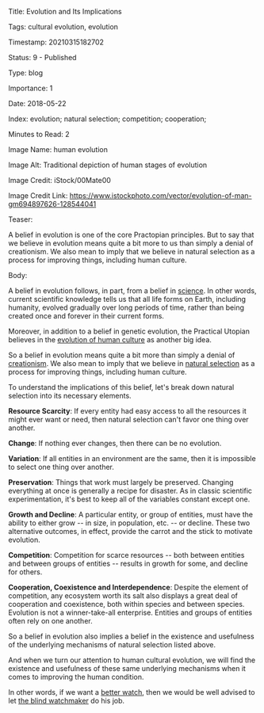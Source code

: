 Title:  Evolution and Its Implications

Tags:   cultural evolution, evolution

Timestamp: 20210315182702

Status: 9 - Published

Type:   blog

Importance: 1

Date:   2018-05-22

Index:  evolution; natural selection; competition; cooperation; 

Minutes to Read: 2

Image Name: human evolution

Image Alt: Traditional depiction of human stages of evolution

Image Credit: iStock/00Mate00

Image Credit Link: https://www.istockphoto.com/vector/evolution-of-man-gm694897626-128544041

Teaser: 

A belief in evolution is one of the core Practopian principles. But to say that we believe in evolution means quite a bit more to us than simply a denial of creationism. We also mean to imply that we believe in natural selection as a process for improving things, including human culture. 


Body: 

A belief in evolution follows, in part, from a belief in [science][]. In other words, current scientific knowledge tells us that all life forms on Earth, including humanity, evolved gradually over long periods of time, rather than being created once and forever in their current forms. 

Moreover, in addition to a belief in genetic evolution, the Practical Utopian believes in the [evolution of human culture][cultevo] as another big idea. 

So a belief in evolution means quite a bit more than simply a denial of [creationism][]. We also mean to imply that we believe in [natural selection][nat-sel] as a process for improving things, including human culture. 

To understand the implications of this belief, let's break down natural selection into its necessary elements. 

**Resource Scarcity**: If every entity had easy access to all the resources it might ever want or need, then natural selection can't favor one thing over another.

**Change**: If nothing ever changes, then there can be no evolution.

**Variation**: If all entities in an environment are the same, then it is impossible to select one thing over another. 

**Preservation**: Things that work must largely be preserved. Changing everything at once is generally a recipe for disaster. As in classic scientific experimentation, it's best to keep all of the variables constant except one. 

**Growth and Decline**: A particular entity, or group of entities, must have the ability to either grow -- in size, in population, etc. -- or decline. These two alternative outcomes, in effect, provide the carrot and the stick to motivate evolution. 

**Competition**: Competition for scarce resources -- both between entities and between groups of entities -- results in growth for some, and decline for others. 

**Cooperation, Coexistence and Interdependence**: Despite the element of competition, any ecosystem worth its salt also displays a great deal of cooperation and coexistence, both within species and between species. Evolution is not a winner-take-all enterprise. Entities and groups of entities often rely on one another. 

So a belief in evolution also implies a belief in the existence and usefulness of the underlying mechanisms of natural selection listed above. 

And when we turn our attention to human cultural evolution, we will find the existence and usefulness of these same underlying mechanisms when it comes to improving the human condition. 

In other words, if we want a [better watch][apple-watch], then we would be well advised to let [the blind watchmaker][blind] do his job. 

[apple-watch]: https://www.apple.com/watch/

[blind]: https://en.wikipedia.org/wiki/The_Blind_Watchmaker

[cp]: ../../core/principles.html

[creationism]: https://en.wikipedia.org/wiki/Creationism

[cultevo]: ../../tags/cultural-evolution.html

[evolution]: ../../tags/evolution.html

[nat-sel]: https://en.wikipedia.org/wiki/Natural_selection

[science]: ../../tags/science.html
